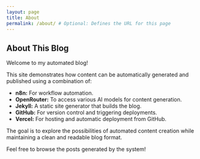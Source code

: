```yaml
---
layout: page
title: About
permalink: /about/ # Optional: Defines the URL for this page
---
```


## About This Blog

Welcome to my automated blog!

This site demonstrates how content can be automatically generated and published using a combination of:

* **n8n:** For workflow automation.
* **OpenRouter:** To access various AI models for content generation.
* **Jekyll:** A static site generator that builds the blog.
* **GitHub:** For version control and triggering deployments.
* **Vercel:** For hosting and automatic deployment from GitHub.

The goal is to explore the possibilities of automated content creation while maintaining a clean and readable blog format.

Feel free to browse the posts generated by the system!
